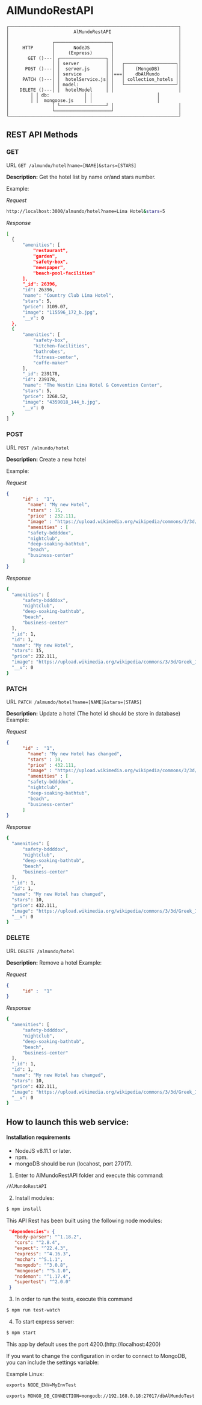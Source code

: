 # AlMundoRestAPI



	┌───────────────────────────────────────────────────────────────┐
	│                        AlMundoRestAPI                         │
	│                                                               │
	│                ┌─────────────────────┐                        │
	│     HTTP       │       NodeJS        │                        │
	│                │     (Express)       │                        │
	│       GET ()---│ ┌─────────────────┐ │                        │
	│                │ │ server          │ │   ┌───────────────────┐│
	│      POST ()---│ │  server.js      │ │   │    (MongoDB)      ││
	│                │ │ service         │ │===│    dbAlMundo      ││
	│     PATCH ()---│ │  hotelService.js│ │   │ collection_hotels ││
	│                │ │ model:          │ │   └───────────────────┘│    
	│    DELETE ()---│ │  hotelModel     │ │                        │
	│		 │ │ db:             │ │                        │
	│		 │ │  mongoose.js    │ │                        │
	│                │ └─────────────────┘ │                        │
	│                └─────────────────────┘                        │
	└───────────────────────────────────────────────────────────────┘
  

## REST API Methods

### GET 

URL ``` GET /almundo/hotel?name=[NAME]&stars=[STARS] ```

**Description:** Get the hotel list by name or/and stars number.

Example:

*Request* 
  ```bash
  http://localhost:3000/almundo/hotel?name=Lima Hotel&stars=5
  ```
  
*Response*
  ```bash
  [
    {
        "amenities": [
            "restaurant",
            "garden",
            "safety-box",
            "newspaper",
            "beach-pool-facilities"
        ],
        "_id": 26396,
        "id": 26396,
        "name": "Country Club Lima Hotel",
        "stars": 5,
        "price": 3109.07,
        "image": "115596_172_b.jpg",
        "__v": 0
    },
    {
        "amenities": [
            "safety-box",
            "kitchen-facilities",
            "bathrobes",
            "fitness-center",
            "coffe-maker"
        ],
        "_id": 239178,
        "id": 239178,
        "name": "The Westin Lima Hotel & Convention Center",
        "stars": 5,
        "price": 3268.52,
        "image": "4359018_144_b.jpg",
        "__v": 0
    }
]
  ```

### POST

URL ``` POST /almundo/hotel ```

**Description:** Create a new hotel 

Example:

*Request* 

  ```json
{
        "id" :  "1",
          "name": "My new Hotel",
          "stars" : 15,
          "price" : 232.111,
          "image" : "https://upload.wikimedia.org/wikipedia/commons/3/3d/Greek_Isles_Hotel.JPG",
          "amenities" : [
          "safety-bddddox",
          "nightclub",
          "deep-soaking-bathtub",
          "beach",
          "business-center"
        ]
}
  ```
  
*Response*
  ```bash
  {
    "amenities": [
        "safety-bddddox",
        "nightclub",
        "deep-soaking-bathtub",
        "beach",
        "business-center"
    ],
    "_id": 1,
    "id": 1,
    "name": "My new Hotel",
    "stars": 15,
    "price": 232.111,
    "image": "https://upload.wikimedia.org/wikipedia/commons/3/3d/Greek_Isles_Hotel.JPG",
    "__v": 0
}
  ```
  
### PATCH


URL ```PATCH /almundo/hotel?name=[NAME]&stars=[STARS] ```

**Description:** Update a hotel (The hotel id should be store in database)
Example:

*Request* 
  ```json
  {
        "id" :  "1",
          "name": "My new Hotel has changed",
          "stars" : 10,
          "price" : 432.111,
          "image" : "https://upload.wikimedia.org/wikipedia/commons/3/3d/Greek_Isles_Hotel.JPG",
          "amenities" : [
          "safety-bddddox",
          "nightclub",
          "deep-soaking-bathtub",
          "beach",
          "business-center"
        ]
}
  ```
  
*Response*
  ```bash
 {
    "amenities": [
        "safety-bddddox",
        "nightclub",
        "deep-soaking-bathtub",
        "beach",
        "business-center"
    ],
    "_id": 1,
    "id": 1,
    "name": "My new Hotel has changed",
    "stars": 10,
    "price": 432.111,
    "image": "https://upload.wikimedia.org/wikipedia/commons/3/3d/Greek_Isles_Hotel.JPG",
    "__v": 0
}
  ```
  
### DELETE


URL ```DELETE /almundo/hotel```

**Description:** Remove a hotel
Example:

*Request* 
  ```json
  {
        "id" :  "1"
}
  ```
  
*Response*
  ```bash
 {
    "amenities": [
        "safety-bddddox",
        "nightclub",
        "deep-soaking-bathtub",
        "beach",
        "business-center"
    ],
    "_id": 1,
    "id": 1,
    "name": "My new Hotel has changed",
    "stars": 10,
    "price": 432.111,
    "image": "https://upload.wikimedia.org/wikipedia/commons/3/3d/Greek_Isles_Hotel.JPG",
    "__v": 0
}
  ```
  


## How to launch this web service:

#### Installation requirements

- NodeJS v8.11.1 or later.
- npm.
- mongoDB should be run (locahost, port 27017).

1. Enter to AlMundoRestAPI folder and execute this command:

```bash
/AlMundoRestAPI
```
2. Install modules:

```bash
$ npm install
```

This API Rest has been built using the following node modules:
 ```json 
  "dependencies": {
    "body-parser": "^1.18.2",
    "cors": "^2.8.4",
    "expect": "^22.4.3",
    "express": "^4.16.3",
    "mocha": "^5.1.1",
    "mongodb": "^3.0.8",
    "mongoose": "^5.1.0",
    "nodemon": "^1.17.4",
    "supertest": "^2.0.0"
  }
```

 
3. In order to run the tests, execute this command

```bash
$ npm run test-watch
```

4. To start express server:

```bash
$ npm start
 ```

This app by default uses the port 4200.(http://localhost:4200)

If you want to change the configuration in order to connect to MongoDB, you can include the settings variable:

Example Linux:
```bash
exports NODE_ENV=MyEnvTest

exports MONGO_DB_CONNECTION=mongodb://192.168.0.18:27017/dbAlMundoTest
```



